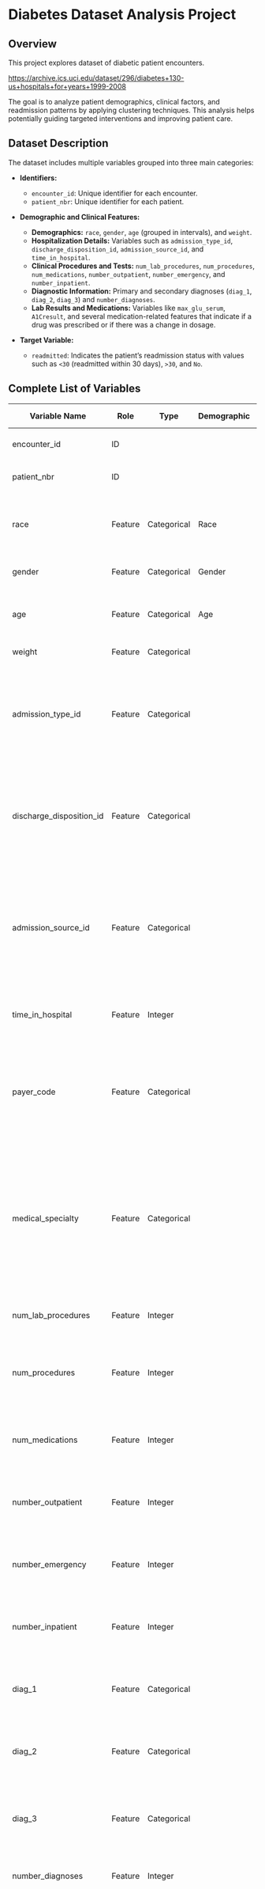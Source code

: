 # Diabetes Dataset Analysis Project

## Overview

This project explores dataset of diabetic patient encounters.

https://archive.ics.uci.edu/dataset/296/diabetes+130-us+hospitals+for+years+1999-2008 

The goal is to analyze patient demographics, clinical factors, and readmission patterns by applying clustering techniques. This analysis helps potentially guiding targeted interventions and improving patient care.

## Dataset Description

The dataset includes multiple variables grouped into three main categories:

- **Identifiers:**  
  - `encounter_id`: Unique identifier for each encounter.  
  - `patient_nbr`: Unique identifier for each patient.

- **Demographic and Clinical Features:**  
  - **Demographics:** `race`, `gender`, `age` (grouped in intervals), and `weight`.  
  - **Hospitalization Details:** Variables such as `admission_type_id`, `discharge_disposition_id`, `admission_source_id`, and `time_in_hospital`.  
  - **Clinical Procedures and Tests:** `num_lab_procedures`, `num_procedures`, `num_medications`, `number_outpatient`, `number_emergency`, and `number_inpatient`.  
  - **Diagnostic Information:** Primary and secondary diagnoses (`diag_1`, `diag_2`, `diag_3`) and `number_diagnoses`.  
  - **Lab Results and Medications:** Variables like `max_glu_serum`, `A1Cresult`, and several medication-related features that indicate if a drug was prescribed or if there was a change in dosage.

- **Target Variable:**  
  - `readmitted`: Indicates the patient’s readmission status with values such as `<30` (readmitted within 30 days), `>30`, and `No`.

## Complete List of Variables

| Variable Name              | Role    | Type        | Demographic | Description                                                                                                                                                                                                                                                                                           | Units | Missing Values |
|----------------------------|---------|-------------|-------------|-------------------------------------------------------------------------------------------------------------------------------------------------------------------------------------------------------------------------------------------------------------------------------------------------------|-------|----------------|
| encounter_id               | ID      |             |             | Unique identifier of an encounter                                                                                                                                                                                                                                                                    |       | no             |
| patient_nbr                | ID      |             |             | Unique identifier of a patient                                                                                                                                                                                                                                                                        |       | no             |
| race                       | Feature | Categorical | Race        | Values: Caucasian, Asian, African American, Hispanic, and other                                                                                                                                                                                                                                       |       | yes            |
| gender                     | Feature | Categorical | Gender      | Values: male, female, and unknown/invalid                                                                                                                                                                                                                                                             |       | no             |
| age                        | Feature | Categorical | Age         | Grouped in 10-year intervals: [0, 10), [10, 20), ..., [90, 100)                                                                                                                                                                                                                                      |       | no             |
| weight                     | Feature | Categorical |             | Weight in pounds.                                                                                                                                                                                                                                                                                     |       | yes            |
| admission_type_id          | Feature | Categorical |             | Integer identifier corresponding to 9 distinct values, for example, emergency, urgent, elective, newborn, and not available                                                                                                                                                                           |       | no             |
| discharge_disposition_id   | Feature | Categorical |             | Integer identifier corresponding to 29 distinct values, for example, discharged to home, expired, and not available                                                                                                                                                                                    |       | no             |
| admission_source_id        | Feature | Categorical |             | Integer identifier corresponding to 21 distinct values, for example, physician referral, emergency room, and transfer from a hospital                                                                                                                                                                  |       | no             |
| time_in_hospital           | Feature | Integer     |             | Integer number of days between admission and discharge                                                                                                                                                                                                                                              |       | no             |
| payer_code                 | Feature | Categorical |             | Integer identifier corresponding to 23 distinct values, for example, Blue Cross/Blue Shield, Medicare, and self-pay                                                                                                                                                                                     |       | yes            |
| medical_specialty          | Feature | Categorical |             | Integer identifier of a specialty of the admitting physician, corresponding to 84 distinct values, for example, cardiology, internal medicine, family/general practice, and surgeon                                                                                                               |       | yes            |
| num_lab_procedures         | Feature | Integer     |             | Number of lab tests performed during the encounter                                                                                                                                                                                                                                                  |       | no             |
| num_procedures             | Feature | Integer     |             | Number of procedures (other than lab tests) performed during the encounter                                                                                                                                                                                                                           |       | no             |
| num_medications            | Feature | Integer     |             | Number of distinct generic names administered during the encounter                                                                                                                                                                                                                                   |       | no             |
| number_outpatient          | Feature | Integer     |             | Number of outpatient visits of the patient in the year preceding the encounter                                                                                                                                                                                                                       |       | no             |
| number_emergency           | Feature | Integer     |             | Number of emergency visits of the patient in the year preceding the encounter                                                                                                                                                                                                                        |       | no             |
| number_inpatient           | Feature | Integer     |             | Number of inpatient visits of the patient in the year preceding the encounter                                                                                                                                                                                                                        |       | no             |
| diag_1                     | Feature | Categorical |             | The primary diagnosis (coded as first three digits of ICD9); 848 distinct values                                                                                                                                                                                                                    |       | yes            |
| diag_2                     | Feature | Categorical |             | Secondary diagnosis (coded as first three digits of ICD9); 923 distinct values                                                                                                                                                                                                                       |       | yes            |
| diag_3                     | Feature | Categorical |             | Additional secondary diagnosis (coded as first three digits of ICD9); 954 distinct values                                                                                                                                                                                                            |       | yes            |
| number_diagnoses           | Feature | Integer     |             | Number of diagnoses entered to the system                                                                                                                                                                                                                                                           |       | no             |
| max_glu_serum              | Feature | Categorical |             | Indicates the range of the result or if the test was not taken. Values: >200, >300, normal, and none if not measured                                                                                                                                                                                  |       | no             |
| A1Cresult                  | Feature | Categorical |             | Indicates the range of the result or if the test was not taken. Values: >8 if the result was greater than 8%, >7 if the result was greater than 7% but less than 8%, normal if the result was less than 7%, and none if not measured.                                                   |       | no             |
| metformin                  | Feature | Categorical |             | Indicates whether the drug was prescribed or there was a dosage change. Values: up if increased, down if decreased, steady if unchanged, and no if not prescribed                                                                                                                                  |       | no             |
| repaglinide                | Feature | Categorical |             | Indicates whether the drug was prescribed or there was a dosage change. Values: up if increased, down if decreased, steady if unchanged, and no if not prescribed                                                                                                                                  |       | no             |
| nateglinide                | Feature | Categorical |             | Indicates whether the drug was prescribed or there was a dosage change. Values: up if increased, down if decreased, steady if unchanged, and no if not prescribed                                                                                                                                  |       | no             |
| chlorpropamide             | Feature | Categorical |             | Indicates whether the drug was prescribed or there was a dosage change. Values: up if increased, down if decreased, steady if unchanged, and no if not prescribed                                                                                                                                  |       | no             |
| glimepiride                | Feature | Categorical |             | Indicates whether the drug was prescribed or there was a dosage change. Values: up if increased, down if decreased, steady if unchanged, and no if not prescribed                                                                                                                                  |       | no             |
| acetohexamide              | Feature | Categorical |             | Indicates whether the drug was prescribed or there was a dosage change. Values: up if increased, down if decreased, steady if unchanged, and no if not prescribed                                                                                                                                  |       | no             |
| glipizide                  | Feature | Categorical |             | Indicates whether the drug was prescribed or there was a change in the dosage. Values: up if increased during the encounter, down if decreased, steady if unchanged, and no if not prescribed                                                                                                      |       | no             |
| glyburide                 | Feature | Categorical |             | Indicates whether the drug was prescribed or there was a change in the dosage. Values: up if increased during the encounter, down if decreased, steady if unchanged, and no if not prescribed                                                                                                      |       | no             |
| tolbutamide               | Feature | Categorical |             | Indicates whether the drug was prescribed or there was a change in the dosage. Values: up if increased during the encounter, down if decreased, steady if unchanged, and no if not prescribed                                                                                                      |       | no             |
| pioglitazone              | Feature | Categorical |             | Indicates whether the drug was prescribed or there was a change in the dosage. Values: up if increased during the encounter, down if decreased, steady if unchanged, and no if not prescribed                                                                                                      |       | no             |
| rosiglitazone             | Feature | Categorical |             | Indicates whether the drug was prescribed or there was a change in the dosage. Values: up if increased during the encounter, down if decreased, steady if unchanged, and no if not prescribed                                                                                                      |       | no             |
| acarbose                  | Feature | Categorical |             | Indicates whether the drug was prescribed or there was a change in the dosage. Values: up if increased during the encounter, down if decreased, steady if unchanged, and no if not prescribed                                                                                                      |       | no             |
| miglitol                  | Feature | Categorical |             | Indicates whether the drug was prescribed or there was a change in the dosage. Values: up if increased during the encounter, down if decreased, steady if unchanged, and no if not prescribed                                                                                                      |       | no             |
| troglitazone              | Feature | Categorical |             | Indicates whether the drug was prescribed or there was a change in the dosage. Values: up if increased during the encounter, down if decreased, steady if unchanged, and no if not prescribed                                                                                                      |       | no             |
| tolazamide                | Feature | Categorical |             | Indicates whether the drug was prescribed or there was a change in the dosage. Values: up if increased during the encounter, down if decreased, steady if unchanged, and no if not prescribed                                                                                                      |       | no             |
| examide                   | Feature | Categorical |             | Indicates whether the drug was prescribed or there was a change in the dosage. Values: up if increased during the encounter, down if decreased, steady if unchanged, and no if not prescribed                                                                                                      |       | no             |
| citoglipton               | Feature | Categorical |             | Indicates whether the drug was prescribed or there was a change in the dosage. Values: up if increased during the encounter, down if decreased, steady if unchanged, and no if not prescribed                                                                                                      |       | no             |
| insulin                   | Feature | Categorical |             | Indicates whether the drug was prescribed or there was a change in the dosage. Values: up if increased during the encounter, down if decreased, steady if unchanged, and no if not prescribed                                                                                                      |       | no             |
| glyburide-metformin       | Feature | Categorical |             | Indicates whether the drug was prescribed or there was a change in the dosage. Values: up if increased during the encounter, down if decreased, steady if unchanged, and no if not prescribed                                                                                                      |       | no             |
| glipizide-metformin       | Feature | Categorical |             | Indicates whether the drug was prescribed or there was a change in the dosage. Values: up if increased during the encounter, down if decreased, steady if unchanged, and no if not prescribed                                                                                                      |       | no             |
| glimepiride-pioglitazone  | Feature | Categorical |             | Indicates whether the drug was prescribed or there was a change in the dosage. Values: up if increased during the encounter, down if decreased, steady if unchanged, and no if not prescribed                                                                                                      |       | no             |
| metformin-rosiglitazone   | Feature | Categorical |             | Indicates whether the drug was prescribed or there was a change in the dosage. Values: up if increased during the encounter, down if decreased, steady if unchanged, and no if not prescribed                                                                                                      |       | no             |
| metformin-pioglitazone    | Feature | Categorical |             | Indicates whether the drug was prescribed or there was a change in the dosage. Values: up if increased during the encounter, down if decreased, steady if unchanged, and no if not prescribed                                                                                                      |       | no             |
| change                    | Feature | Categorical |             | Indicates if there was a change in diabetic medications (either dosage or generic name). Values: change and no change                                                                                                                                                                                  |       | no             |
| diabetesMed               | Feature | Categorical |             | Indicates if there was any diabetic medication prescribed. Values: yes and no                                                                                                                                                                                                                        |       | no             |
| readmitted                | Target  | Categorical |             | Days to inpatient readmission. Values: <30 if the patient was readmitted in less than 30 days, >30 if readmitted in more than 30 days, and No for no record of readmission.                                                                                                                      |       | no             |


## Data Preprocessing

Before analysis, the dataset underwent several preprocessing steps:
- **Handling Missing Values:** most of id features:'encounter_id','patient_nbr', 'admission_type_id','discharge_disposition_id','admission_source_id'.
  irrelavant features to 'readmitted' like: 'payer_code','examide', 'citoglipton', 'glipizide-metformin', 'glimepiride-pioglitazone','metformin-rosiglitazone','metformin-pioglitazone','troglitazone','acetohexamide'
- **Encoding Categorical Variables:** Categorical variables were encoded by ordinalEncoder
- **Normalization:** Continuous variables were scaled by StandardScaler

## Clustering Analysis

Two types of unsupervised clustering (K-means Model and DBScan Model) was applied to the dataset and has been compared by the results.

### Summary of Clustering Results

The clustering analysis produced the following clusters:

| Cluster | Size | <30 Day Readmissions | Readmission Rate |
|---------|------|----------------------|------------------|
| 0       | 593  | 50                   | 8.43%            |
| 1       | 440  | 55                   | 12.50%           |
| 2       | 111  | 31                   | 27.93%           |
| 3       | 3    | 1                    | 33.33%           |
| 4       | 210  | 26                   | 12.38%           |
| 5       | 214  | 21                   | 9.81%            |
| 6       | 105  | 11                   | 10.48%           |
| 7       | 2    | 1                    | 50.00%           |
| 8       | 146  | 14                   | 9.59%            |
| 9       | 302  | 11                   | 3.64%            |
| 10      | 1    | 0                    | 0.00%            |
| 11      | 14   | 1                    | 7.14%            |
| 12      | 29   | 2                    | 6.90%            |
| 13      | 390  | 54                   | 13.85%           |


## Patient Cluster Characteristics

Based on the clustering results, here are some high-level observations on the patient characteristics in each cluster:

- **Cluster 0:**  
  - **Demographics:** Mostly Caucasian with a mix of genders.  
  - **Age & Weight:** Patients aged between ~50–80, commonly with weight in the [75–100) range 
  - **Hospital Stay:** Moderate length of stay (3–6 days) with a low readmission rate

- **Cluster 1:**  
  - **Demographics:** Mostly Caucasian with some patients in their 20s 
  - **Hospital Stay:** Around 1–12 days

- **Cluster 2 & 3:**  
  - **Demographics:** Older patients with higher readmission rates (up to 27–33%)  
  - **Clinical Notes:** These clusters may require closer follow-up 

- **Cluster 4:**  
  - **Demographics:** Older population with varied weight ranges and moderate hospital stays.  
  - **Observations:** Shows a balanced mix of lab and procedural counts.

3 **Clusters 5–13:**  
  - **Variations:**is a bit different ication counts) with readmission rates ranging from as low as 0% (Cluster 10) to 50% (Cluster 7).  
  - **Note:** Some clusters are very small (e.g., Cluster 3, Cluster 7) and might rst ou| Cluster | Dominant Race / Gender                                        